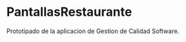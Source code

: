PantallasRestaurante
====================

Prototipado de la aplicacion de Gestion de Calidad Software.
